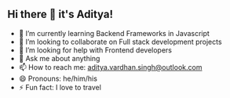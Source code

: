 ## Hi there 👋 it's Aditya!

<!--
**aditya-vardhan-singh/aditya-vardhan-singh** is a ✨ _special_ ✨ repository because its `README.md` (this file) appears on your GitHub profile.

Here are some ideas to get you started:

- 🔭 I’m currently working on ... -->
- 🌱 I’m currently learning Backend Frameworks in Javascript
- 👯 I’m looking to collaborate on Full stack development projects
- 🤔 I’m looking for help with Frontend developers
- 💬 Ask me about anything
- 📫 How to reach me: aditya.vardhan.singh@outlook.com
- 😄 Pronouns: he/him/his
- ⚡ Fun fact: I love to travel
